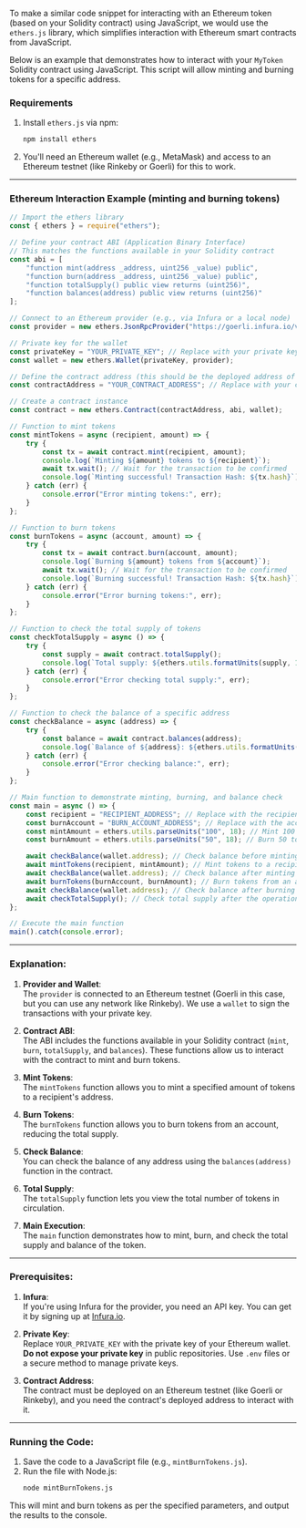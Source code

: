 To make a similar code snippet for interacting with an Ethereum token (based on your Solidity contract) using JavaScript, we would use the `ethers.js` library, which simplifies interaction with Ethereum smart contracts from JavaScript.

Below is an example that demonstrates how to interact with your `MyToken` Solidity contract using JavaScript. This script will allow minting and burning tokens for a specific address.

### Requirements

1. Install `ethers.js` via npm:
   ```bash
   npm install ethers
   ```

2. You'll need an Ethereum wallet (e.g., MetaMask) and access to an Ethereum testnet (like Rinkeby or Goerli) for this to work.

---

### Ethereum Interaction Example (minting and burning tokens)

```javascript
// Import the ethers library
const { ethers } = require("ethers");

// Define your contract ABI (Application Binary Interface)
// This matches the functions available in your Solidity contract
const abi = [
    "function mint(address _address, uint256 _value) public",
    "function burn(address _address, uint256 _value) public",
    "function totalSupply() public view returns (uint256)",
    "function balances(address) public view returns (uint256)"
];

// Connect to an Ethereum provider (e.g., via Infura or a local node)
const provider = new ethers.JsonRpcProvider("https://goerli.infura.io/v3/YOUR_INFURA_PROJECT_ID");

// Private key for the wallet
const privateKey = "YOUR_PRIVATE_KEY"; // Replace with your private key
const wallet = new ethers.Wallet(privateKey, provider);

// Define the contract address (this should be the deployed address of your contract)
const contractAddress = "YOUR_CONTRACT_ADDRESS"; // Replace with your contract address

// Create a contract instance
const contract = new ethers.Contract(contractAddress, abi, wallet);

// Function to mint tokens
const mintTokens = async (recipient, amount) => {
    try {
        const tx = await contract.mint(recipient, amount);
        console.log(`Minting ${amount} tokens to ${recipient}`);
        await tx.wait(); // Wait for the transaction to be confirmed
        console.log(`Minting successful! Transaction Hash: ${tx.hash}`);
    } catch (err) {
        console.error("Error minting tokens:", err);
    }
};

// Function to burn tokens
const burnTokens = async (account, amount) => {
    try {
        const tx = await contract.burn(account, amount);
        console.log(`Burning ${amount} tokens from ${account}`);
        await tx.wait(); // Wait for the transaction to be confirmed
        console.log(`Burning successful! Transaction Hash: ${tx.hash}`);
    } catch (err) {
        console.error("Error burning tokens:", err);
    }
};

// Function to check the total supply of tokens
const checkTotalSupply = async () => {
    try {
        const supply = await contract.totalSupply();
        console.log(`Total supply: ${ethers.utils.formatUnits(supply, 18)} tokens`);
    } catch (err) {
        console.error("Error checking total supply:", err);
    }
};

// Function to check the balance of a specific address
const checkBalance = async (address) => {
    try {
        const balance = await contract.balances(address);
        console.log(`Balance of ${address}: ${ethers.utils.formatUnits(balance, 18)} tokens`);
    } catch (err) {
        console.error("Error checking balance:", err);
    }
};

// Main function to demonstrate minting, burning, and balance check
const main = async () => {
    const recipient = "RECIPIENT_ADDRESS"; // Replace with the recipient's address
    const burnAccount = "BURN_ACCOUNT_ADDRESS"; // Replace with the account to burn tokens from
    const mintAmount = ethers.utils.parseUnits("100", 18); // Mint 100 tokens
    const burnAmount = ethers.utils.parseUnits("50", 18); // Burn 50 tokens

    await checkBalance(wallet.address); // Check balance before minting
    await mintTokens(recipient, mintAmount); // Mint tokens to a recipient
    await checkBalance(wallet.address); // Check balance after minting
    await burnTokens(burnAccount, burnAmount); // Burn tokens from an account
    await checkBalance(wallet.address); // Check balance after burning
    await checkTotalSupply(); // Check total supply after the operations
};

// Execute the main function
main().catch(console.error);
```

---

### Explanation:

1. **Provider and Wallet**:  
   The `provider` is connected to an Ethereum testnet (Goerli in this case, but you can use any network like Rinkeby). We use a `wallet` to sign the transactions with your private key.

2. **Contract ABI**:  
   The ABI includes the functions available in your Solidity contract (`mint`, `burn`, `totalSupply`, and `balances`). These functions allow us to interact with the contract to mint and burn tokens.

3. **Mint Tokens**:  
   The `mintTokens` function allows you to mint a specified amount of tokens to a recipient's address.

4. **Burn Tokens**:  
   The `burnTokens` function allows you to burn tokens from an account, reducing the total supply.

5. **Check Balance**:  
   You can check the balance of any address using the `balances(address)` function in the contract.

6. **Total Supply**:  
   The `totalSupply` function lets you view the total number of tokens in circulation.

7. **Main Execution**:  
   The `main` function demonstrates how to mint, burn, and check the total supply and balance of the token.

---

### Prerequisites:

1. **Infura**:  
   If you're using Infura for the provider, you need an API key. You can get it by signing up at [Infura.io](https://infura.io/).

2. **Private Key**:  
   Replace `YOUR_PRIVATE_KEY` with the private key of your Ethereum wallet. **Do not expose your private key** in public repositories. Use `.env` files or a secure method to manage private keys.

3. **Contract Address**:  
   The contract must be deployed on an Ethereum testnet (like Goerli or Rinkeby), and you need the contract's deployed address to interact with it.

---

### Running the Code:

1. Save the code to a JavaScript file (e.g., `mintBurnTokens.js`).
2. Run the file with Node.js:
   ```bash
   node mintBurnTokens.js
   ```

This will mint and burn tokens as per the specified parameters, and output the results to the console.

